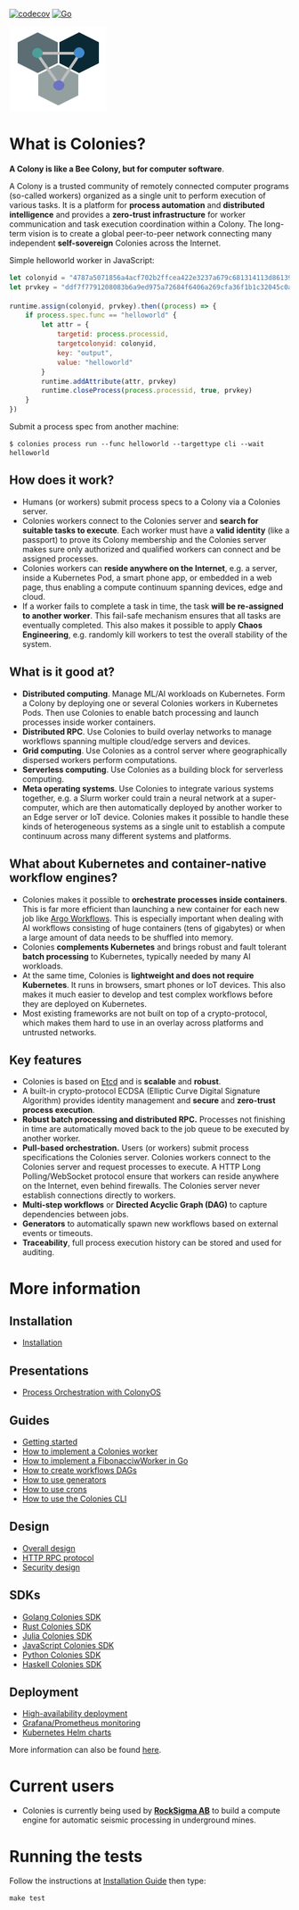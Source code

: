 [![codecov](https://codecov.io/gh/colonyos/colonies/branch/main/graph/badge.svg?token=1D4O2JVSJL)](https://codecov.io/gh/colonyos/colonies)
[![Go](https://github.com/colonyos/colonies/actions/workflows/go.yml/badge.svg)](https://github.com/colonyos/colonies/actions/workflows/go.yml)

![ColonyOSLogo](docs/images/ColonyOsLogoNoShaddow2.png)

# What is Colonies?
**A Colony is like a Bee Colony, but for computer software**. 

A Colony is a trusted community of remotely connected computer programs (so-called workers) organized as a single unit to perform execution of various tasks. It is a platform for **process automation** and **distributed intelligence** and provides a **zero-trust infrastructure** for worker communication and task execution coordination within a Colony. The long-term vision is to create a global peer-to-peer network connecting many independent **self-sovereign** Colonies across the Internet. 

Simple helloworld worker in JavaScript:
```javascript
let colonyid = "4787a5071856a4acf702b2ffcea422e3237a679c681314113d86139461290cf4"
let prvkey = "ddf7f7791208083b6a9ed975a72684f6406a269cfa36f1b1c32045c0a71fff05"

runtime.assign(colonyid, prvkey).then((process) => {
    if process.spec.func == "helloworld" {
        let attr = {
            targetid: process.processid,
            targetcolonyid: colonyid,
            key: "output",
            value: "helloworld"
        } 
        runtime.addAttribute(attr, prvkey)
        runtime.closeProcess(process.processid, true, prvkey)
    }
})
```

Submit a process spec from another machine:
```console
$ colonies process run --func helloworld --targettype cli --wait
helloworld
```

## How does it work?
* Humans (or workers) submit process specs to a Colony via a Colonies server.
* Colonies workers connect to the Colonies server and **search for suitable tasks to execute**. Each worker must have a **valid identity** (like a passport) to prove its Colony membership and the Colonies server makes sure only authorized and qualified workers can connect and be assigned processes. 
* Colonies workers can **reside anywhere on the Internet**, e.g. a server, inside a Kubernetes Pod, a smart phone app, or embedded in a web page, thus enabling a compute continuum spanning devices, edge and cloud.
* If a worker fails to complete a task in time, the task **will be re-assigned to another worker**. This fail-safe mechanism ensures that all tasks are eventually completed. This also makes it possible to apply **Chaos Engineering**, e.g. randomly kill workers to test the overall stability of the system.  

## What is it good at?
* **Distributed computing**. Manage ML/AI workloads on Kubernetes. Form a Colony by deploying one or several Colonies workers in Kubernetes Pods. Then use Colonies to enable batch processing and launch processes inside worker containers.
* **Distributed RPC**. Use Colonies to build overlay networks to manage workflows spanning multiple cloud/edge servers and devices.
* **Grid computing**. Use Colonies as a control server where geographically dispersed workers perform computations.
* **Serverless computing**. Use Colonies as a building block for serverless computing.
* **Meta operating systems**. Use Colonies to integrate various systems together, e.g. a Slurm worker could train a neural network at a super-computer, which are then automatically deployed by another worker to an Edge server or IoT device. Colonies makes it possible to handle these kinds of heterogeneous systems as a single unit to establish a compute continuum across many different systems and platforms.     

## What about Kubernetes and container-native workflow engines?
* Colonies makes it possible to **orchestrate processes inside containers**. This is far more efficient than launching a new container for each new job like [Argo Workflows](https://argoproj.github.io/argo-workflows). This is especially important when dealing with AI workflows consisting of huge containers (tens of gigabytes) or when a large amount of data needs to be shuffled into memory.
* Colonies **complements Kubernetes** and brings robust and fault tolerant **batch processing** to Kubernetes, typically needed by many AI workloads.
* At the same time, Colonies is **lightweight and does not require Kubernetes**. It runs in browsers, smart phones or IoT devices. This also makes it much easier to develop and test complex workflows before they are deployed on Kubernetes.
* Most existing frameworks are not built on top of a crypto-protocol, which makes them hard to use in an overlay across platforms and untrusted networks. 

## Key features
* Colonies is based on [Etcd](https://etcd.io/) and is **scalable** and **robust**. 
* A built-in crypto-protocol ECDSA (Elliptic Curve Digital Signature Algorithm) provides identity management and **secure** and **zero-trust process execution**.
* **Robust batch processing and distributed RPC.** Processes not finishing in time are automatically moved back to the job queue to be executed by another worker.  
* **Pull-based orchestration.** Users (or workers) submit process specifications the Colonies server. Colonies workers connect to the Colonies server and request processes to execute. A HTTP Long Polling/WebSocket protocol ensure that workers can reside anywhere on the Internet, even behind firewalls. The Colonies server never establish connections directly to workers. 
* **Multi-step workflows** or **Directed Acyclic Graph (DAG)** to capture dependencies between jobs.
* **Generators** to automatically spawn new workflows based on external events or timeouts.
* **Traceability**, full process execution history can be stored and used for auditing.

# More information
## Installation
* [Installation](docs/Installation.md)
## Presentations
* [Process Orchestration with ColonyOS](docs/Colonies.pptx)
## Guides
* [Getting started](docs/GettingStarted.md)
* [How to implement a Colonies worker](docs/Worker.md)
* [How to implement a FibonacciwWorker in Go](docs/GoTutorial.md)
* [How to create workflows DAGs](docs/Workflows.md)
* [How to use generators](docs/Generators.md)
* [How to use crons](docs/Crons.md)
* [How to use the Colonies CLI](docs/CLI.md)
## Design
* [Overall design](docs/Design.md)
* [HTTP RPC protocol](docs/RPC.md)
* [Security design](docs/Security.md)
## SDKs
* [Golang Colonies SDK](https://github.com/colonyos/colonies/tree/main/pkg/client)
* [Rust Colonies SDK](https://github.com/colonyos/rustrt)
* [Julia Colonies SDK](https://github.com/colonyos/ColonyRuntime.jl)
* [JavaScript Colonies SDK](https://github.com/colonyos/colonyruntime.js)
* [Python Colonies SDK](https://github.com/colonyos/pyruntime)
* [Haskell Colonies SDK](https://github.com/colonyos/haskellrt)
## Deployment
* [High-availability deployment](docs/HADeployment.md)
* [Grafana/Prometheus monitoring](docs/Monitoring.md)
* [Kubernetes Helm charts](https://github.com/colonyos/helm)

More information can also be found [here](https://colonyos.io).

# Current users
* Colonies is currently being used by **[RockSigma AB](https://www.rocksigma.com)** to build a compute engine for automatic seismic processing in underground mines. 

# Running the tests
Follow the instructions at [Installation Guide](./docs/Installation.md) then type:
```console
make test
```
